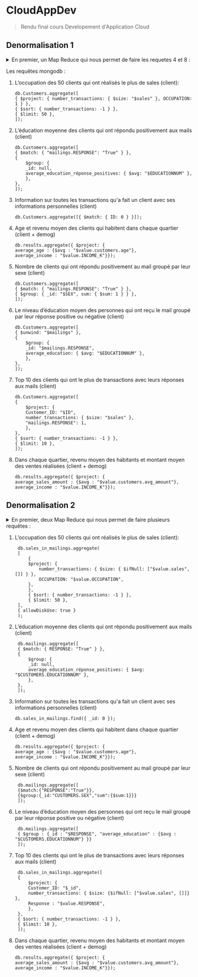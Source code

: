 # CloudAppDev

> Rendu final cours Developement d'Application Cloud

## Denormalisation 1

<details>

<summary>En premier, un Map Reduce qui nous permet de faire les requetes 4 et 8 :</summary>

```text
mapCustomers = function () {
  let arr = this.sales.map((x) => x["AMOUNT"]);
  let avg = 0;
  for (let i = 0; i < arr.length; i++) {
    avg += arr[i];
  }
  var values = { avg_amount: avg, Customer_ID: this.ID, age: this.age };
  emit(this.GEOID, values);
};

mapDemog = function () {
  var values = { INCOME_K: this.INCOME_K };
  emit(this.GEOID, values);
};

reduce = function (k, values) {
  var result = {},
    clientFields = {
      avg_amount: "",
      Customer_ID: "",
      age: "",
    };
  values.forEach(function (value) {
    var field;
    if ("Customer_ID" in value) {
      if (!("customers" in result)) {
        result.customers = [];
      }
      result.customers.push(value);
    } else if ("customers" in value) {
      if (!("customers" in result)) {
        result.customers = [];
      }
      result.customers.push.apply(result.customers, value.customers);
    }
    for (field in value) {
      if (value.hasOwnProperty(field) && !(field in clientFields)) {
        result[field] = value[field];
      }
    }
  });
  return result;
};

db.Customers.mapReduce(mapCustomers, reduce, { out: { reduce: "results" } });
db.Demog.mapReduce(mapDemog, reduce, { out: { reduce: "results" } });
```

</details>

Les requêtes mongodb :

1. L’occupation des 50 clients qui ont réalisés le plus de sales (client):

   ```text
   db.Customers.aggregate([
   { $project: { number_transactions: { $size: "$sales" }, OCCUPATION: 1 } },
   { $sort: { number_transactions: -1 } },
   { $limit: 50 },
   ]);
   ```

2. L’éducation moyenne des clients qui ont répondu positivement aux mails (client)

   ```text
   db.Customers.aggregate([
   { $match: { "mailings.RESPONSE": "True" } },
   {
       $group: {
       _id: null,
       average_education_réponse_positives: { $avg: "$EDUCATIONNUM" },
       },
   },
   ]);
   ```

3. Information sur toutes les transactions qu'a fait un client avec ses informations personnelles (client)

   ```text
   db.Customers.aggregate([{ $match: { ID: 0 } }]);
   ```

4. Age et revenu moyen des clients qui habitent dans chaque quartier (client + demog)

   ```text
   db.results.aggregate({ $project: {
   average_age : {$avg : "$value.customers.age"},
   average_income : "$value.INCOME_K"}});
   ```

5. Nombre de clients qui ont répondu positivement au mail groupé par leur sexe (client)

   ```text
   db.Customers.aggregate([
   { $match: { "mailings.RESPONSE": "True" } },
   { $group: { _id: "$SEX", sum: { $sum: 1 } } },
   ]);
   ```

6. Le niveau d’éducation moyen des personnes qui ont reçu le mail groupé par leur réponse positive ou négative (client)

   ```text
   db.Customers.aggregate([
   { $unwind: "$mailings" },
   {
       $group: {
       _id: "$mailings.RESPONSE",
       average_education: { $avg: "$EDUCATIONNUM" },
       },
   },
   ]);
   ```

7. Top 10 des clients qui ont le plus de transactions avec leurs réponses aux mails (client)

   ```text
   db.Customers.aggregate([
   {
       $project: {
       Customer_ID: "$ID",
       number_transactions: { $size: "$sales" },
       "mailings.RESPONSE": 1,
       },
   },
   { $sort: { number_transactions: -1 } },
   { $limit: 10 },
   ]);
   ```

8. Dans chaque quartier, revenu moyen des habitants et montant moyen des ventes réalisées (client + demog)

   ```text
   db.results.aggregate({ $project: {
   average_sales_amount : {$avg : "$value.customers.avg_amount"},
   average_income : "$value.INCOME_K"}});
   ```

## Denormalisation 2

<details>

<summary>En premier, deux Map Reduce qui nous permet de faire plusieurs requêtes :</summary>

```text
mapMailing = function () {
  var values = {
    RESPONSE: this.RESPONSE,
    age: this.CUSTOMERS.age,
    SEX: this.CUSTOMERS.SEX,
    GEOID: this.CUSTOMERS.GEOID,
    EDUCATIONNUM: this.CUSTOMERS.EDUCATIONNUM,
    OCCUPATION: this.CUSTOMERS.OCCUPATION,
    MARITAL_STATUS : this.CUSTOMERS.MARITAL_STATUS,
    NOM1 : this.CUSTOMERS.NOM1,
    NOM2 : this.CUSTOMERS.NOM2,
    NOM3 : this.CUSTOMERS.NOM3,
  };
  emit(this.REFID, values);
};

mapSales = function () {
  var values = { EVENTID: this.EVENTID, AMOUNT: this.AMOUNT };
  emit(this.REFID, values);
};

reduce2 = function (k, values) {
  var result = {},
    salesFields = {
      EVENTID: "",
      AMOUNT: "",
    };
  values.forEach(function (value) {
    var field;
    if ("EVENTID" in value) {
      if (!("sales" in result)) {
        result.sales = [];
      }
      result.sales.push(value);
    } else if ("sales" in value) {
      if (!("sales" in result)) {
        result.sales = [];
      }
      result.sales.push.apply(result.sales, value.sales);
    }
    for (field in value) {
      if (value.hasOwnProperty(field) && !(field in salesFields)) {
        result[field] = value[field];
      }
    }
  });
  return result;
};

db.mailings.mapReduce(mapMailing, reduce2, {
  out: { reduce: "sales_in_mailings" },
});
db.sales.mapReduce(mapSales, reduce2, { out: { reduce: "sales_in_mailings" } });
```

```text
mapMailing2 = function () {
  let arr =
    this.value.sales != null ? this.value.sales.map((x) => x["AMOUNT"]) : [];
  let avg = 0;
  for (let i = 0; i < arr.length; i++) {
    avg += arr[i];
  }
  var values = { avg_amount: avg, Customer_ID: this._id, age: this.value.age };
  emit(this.value.GEOID, values);
};

mapDemog = function () {
  var values = { INCOME_K: this.INCOME_K };
  emit(this.GEOID, values);
};

reduce = function (k, values) {
  var result = {},
    clientFields = {
      avg_amount: "",
      Customer_ID: "",
      age: "",
    };
  values.forEach(function (value) {
    var field;
    if ("Customer_ID" in value) {
      if (!("customers" in result)) {
        result.customers = [];
      }
      result.customers.push(value);
    } else if ("customers" in value) {
      if (!("customers" in result)) {
        result.customers = [];
      }
      result.customers.push.apply(result.customers, value.customers);
    }
    for (field in value) {
      if (value.hasOwnProperty(field) && !(field in clientFields)) {
        result[field] = value[field];
      }
    }
  });
  return result;
};

db.sales_in_mailings.mapReduce(mapMailing2, reduce, {
  out: { reduce: "results" },
});
db.demog.mapReduce(mapDemog, reduce, { out: { reduce: "results" } });
```

</details>

1. L’occupation des 50 clients qui ont réalisés le plus de sales (client):

   ```text
    db.sales_in_mailings.aggregate(
    [
        {
        $project: {
            number_transactions: { $size: { $ifNull: ["$value.sales", []] } },
            OCCUPATION: "$value.OCCUPATION",
        },
        },
        { $sort: { number_transactions: -1 } },
        { $limit: 50 },
    ],
    { allowDiskUse: true }
    );
   ```

2. L’éducation moyenne des clients qui ont répondu positivement aux mails (client)

   ```text
    db.mailings.aggregate([
    { $match: { RESPONSE: "True" } },
    {
        $group: {
        _id: null,
        average_education_réponse_positives: { $avg: "$CUSTOMERS.EDUCATIONNUM" },
        },
    },
    ]);
   ```

3. Information sur toutes les transactions qu'a fait un client avec ses informations personnelles (client)

   ```text
   db.sales_in_mailings.find({ _id: 0 });
   ```

4. Age et revenu moyen des clients qui habitent dans chaque quartier (client + demog)

   ```text
   db.results.aggregate({ $project: {
   average_age : {$avg : "$value.customers.age"},
   average_income : "$value.INCOME_K"}});
   ```

5. Nombre de clients qui ont répondu positivement au mail groupé par leur sexe (client)

   ```text
    db.mailings.aggregate([
    {$match:{"RESPONSE":"True"}},
    {$group:{_id:"CUSTOMERS.SEX","sum":{$sum:1}}}
    ]);
   ```

6. Le niveau d’éducation moyen des personnes qui ont reçu le mail groupé par leur réponse positive ou négative (client)

   ```text
    db.mailings.aggregate([
    { $group : {_id : "$RESPONSE", "average_education" : {$avg : "$CUSTOMERS.EDUCATIONNUM"} }}
    ]);
   ```

7. Top 10 des clients qui ont le plus de transactions avec leurs réponses aux mails (client)

   ```text
    db.sales_in_mailings.aggregate([
    {
        $project: {
        Customer_ID: "$_id",
        number_transactions: { $size: {$ifNull: ["$value.sales", []]} },
        Response : "$value.RESPONSE",
        },
    },
    { $sort: { number_transactions: -1 } },
    { $limit: 10 },
    ]);
   ```

8. Dans chaque quartier, revenu moyen des habitants et montant moyen des ventes réalisées (client + demog)

   ```text
   db.results.aggregate({ $project: {
   average_sales_amount : {$avg : "$value.customers.avg_amount"},
   average_income : "$value.INCOME_K"}});
   ```
